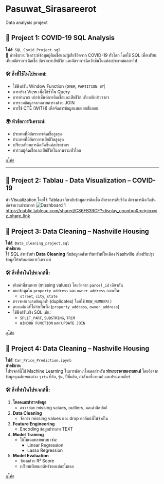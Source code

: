 # Pasuwat_Sirasareerot
Data analysis project
## 📁 Project 1: COVID-19 SQL Analysis
**ไฟล์:** `SQL_Covid_Project.sql`  
📌 คำอธิบาย:
วิเคราะห์ข้อมูลผู้ติดเชื้อและผู้เสียชีวิตจาก COVID-19 ทั่วโลก โดยใช้ SQL เพื่อเปรียบเทียบอัตราการติดเชื้อ อัตราการเสียชีวิต และอัตราการฉีดวัคซีนในแต่ละประเทศและทวีป

### 🛠️ สิ่งที่ใช้ในโปรเจกต์:
- ใช้ฟังก์ชัน Window Function (`OVER`, `PARTITION BY`)
- การสร้าง View เพื่อใช้ซ้ำใน Query
- การคำนวณ เปอร์เซ็นต์การติดเชื้อและเสียชีวิต เทียบกับประชากร
- การรวมข้อมูลจากหลายตารางด้วย JOIN
- การใช้ CTE (WITH) เพื่อจัดการข้อมูลแบบแยกขั้นตอน

### 🌍 หัวข้อการวิเคราะห์:
- ประเทศที่มีอัตราการติดเชื้อสูงสุด
- ประเทศที่มีอัตราการเสียชีวิตสูงสุด
- เปรียบเทียบการฉีดวัคซีนต่อประชากร
- ค่ารวมผู้ติดเชื้อและเสียชีวิตในภาพรวมทั่วโลก

[ดูโค้ด](./SQL_Covid_Project.sql)

---
## 📁 Project 2: Tablau - Data Visualization – COVID-19
ทำ Visualization โดยใช้ Tablau เกี่ยวกับข้อมูลการติดเชื้อ อัตราการเสียชีวิต อัตราการฉีดวัคซันต่อจำนวนประชากร
![Dashboard 1](https://github.com/user-attachments/assets/f81a88fb-7db4-4a42-a5cd-a9d43ec6325b)
https://public.tableau.com/shared/C86FB3RCF?:display_count=n&:origin=viz_share_link


## 📁 Project 3: Data Cleaning – Nashville Housing
**ไฟล์:** `Data_cleaning_project.sql`  
**คำอธิบาย:**  
ใช้ SQL สำหรับทำ **Data Cleaning** กับข้อมูลอสังหาริมทรัพย์ในเมือง Nashville เพื่อปรับปรุงข้อมูลให้พร้อมต่อการวิเคราะห์

### 🛠️ สิ่งที่ทำในโปรเจกต์นี้:
- เติมค่าที่ขาดหาย (missing values) โดยอิงจาก `parcel_id` เดียวกัน
- แยกข้อมูลใน `property_address` และ `owner_address` ออกเป็น:
  - `street`, `city`, `state`
- ตรวจหาและลบข้อมูลซ้ำ (duplicates) โดยใช้ `ROW_NUMBER()`
- ลบคอลัมน์ที่ไม่จำเป็นทิ้ง (`property_address`, `owner_address`)
- ใช้ฟังก์ชันเชิง SQL เช่น:
  - `SPLIT_PART`, `SUBSTRING`, `TRIM`
  - `WINDOW FUNCTION` และ `UPDATE JOIN`

[ดูโค้ด](./Data_cleaning_project.sql)

## 📁 Project 4: Data Cleaning – Nashville Housing
**ไฟล์:** `Car_Price_Prediction.ipynb`  
**คำอธิบาย:**  
โปรเจกต์นี้ใช้ Machine Learning ในการพัฒนาโมเดลสำหรับ **ทำนายราคาของรถยนต์** โดยอิงจากข้อมูลคุณลักษณะต่าง ๆ เช่น ยี่ห้อ, รุ่น, ปีที่ผลิต, กำลังเครื่องยนต์ และประเภทเกียร์

### 🛠️ สิ่งที่ทำในโปรเจกต์นี้:
1. **โหลดและสำรวจข้อมูล**
   - ตรวจสอบ missing values, outliers, และค่าผิดปกติ
2. **Data Cleaning**
   - จัดการ missing values และ drop คอลัมน์ที่ไม่จำเป็น
3. **Feature Engineering**
   - Encoding ข้อมูลประเภท TEXT
4. **Model Training**
   - ใช้โมเดลหลายแบบ เช่น:
     - Linear Regression
     - Lasso Regression
5. **Model Evaluation**
   - วัดผลด้วย R² Score
   - เปรียบเทียบผลลัพธ์ของแต่ละโมเดล

[ดูโค้ด](./Car_Price_Prediction.ipynb)
